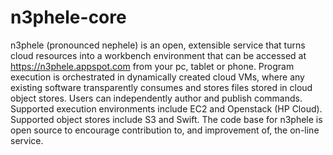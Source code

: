 n3phele-core
============

n3phele (pronounced nephele) is an open, extensible service that turns cloud resources into a workbench environment that can be accessed at https://n3phele.appspot.com from your pc, tablet or phone.   Program execution is orchestrated in dynamically created cloud VMs, where any existing software transparently consumes and stores files stored in cloud object stores. Users can independently author and publish commands. Supported execution environments include EC2 and Openstack (HP Cloud). Supported object stores include S3 and Swift.  The code base for n3phele is open source to encourage contribution to, and improvement of, the on-line service.